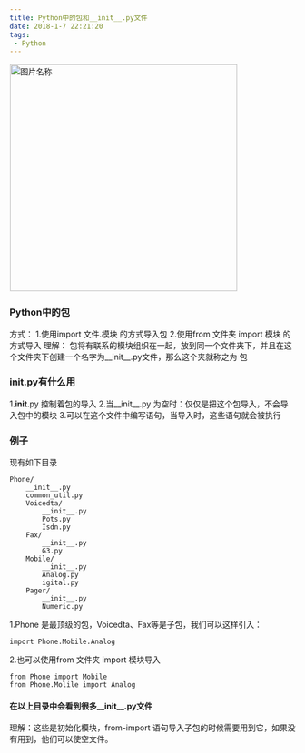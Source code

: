 ```yaml
---
title: Python中的包和__init__.py文件
date: 2018-1-7 22:21:20
tags:
 - Python
---
```

<img src="http://otbcgjn6c.bkt.clouddn.com/timgbao.jpg"  width = "400" alt="图片名称" align=center style="border:1px solid  #F6F6F6"/>

### Python中的包
方式：
1.使用import 文件.模块 的方式导入包
2.使用from 文件夹 import 模块 的方式导入
理解：
包将有联系的模块组织在一起，放到同一个文件夹下，并且在这个文件夹下创建一个名字为__init__.py文件，那么这个夹就称之为 包

### __init__.py有什么用

1.__init__.py 控制着包的导入
2.当__init__.py 为空时：仅仅是把这个包导入，不会导入包中的模块
3.可以在这个文件中编写语句，当导入时，这些语句就会被执行

### 例子
现有如下目录
```
Phone/
    __init__.py
    common_util.py
    Voicedta/
        __init__.py
        Pots.py
        Isdn.py
    Fax/
        __init__.py
        G3.py
    Mobile/
        __init__.py
        Analog.py
        igital.py
    Pager/
        __init__.py
        Numeric.py

```
1.Phone 是最顶级的包，Voicedta、Fax等是子包，我们可以这样引入：

```
import Phone.Mobile.Analog

```
2.也可以使用from 文件夹 import 模块导入

```
from Phone import Mobile
from Phone.Molile import Analog

```
#### 在以上目录中会看到很多__init__.py文件
理解：这些是初始化模块，from-import 语句导入子包的时候需要用到它，如果没有用到，他们可以使空文件。
